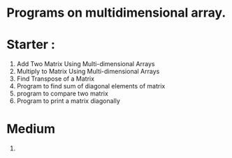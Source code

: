 # Programs on multidimensional array.

# Starter :
1. Add Two Matrix Using Multi-dimensional Arrays
2. Multiply to Matrix Using Multi-dimensional Arrays
3. Find Transpose of a Matrix
4. Program to find sum of diagonal elements of matrix
5. program to compare two matrix
6. Program to print a matrix diagonally

# Medium
1. 
